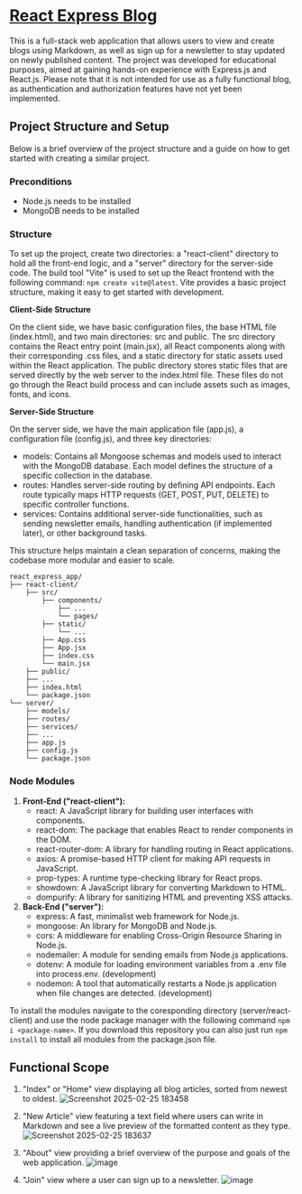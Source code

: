 # [React Express Blog](https://github.com/Maiz22/react_express_blog)
This is a full-stack web application that allows users to view and create blogs using Markdown, as well as sign up for a newsletter to stay updated on newly published content. The project was developed for educational purposes, aimed at gaining hands-on experience with Express.js and React.js. Please note that it is not intended for use as a fully functional blog, as authentication and authorization features have not yet been implemented.

## Project Structure and Setup
Below is a brief overview of the project structure and a guide on how to get started with creating a similar project.

### Preconditions
- Node.js needs to be installed
- MongoDB needs to be installed

### Structure
To set up the project, create two directories: a "react-client" directory to hold all the front-end logic, and a "server" directory for the server-side code. The build tool "Vite" is used to set up the React frontend with the following command: `npm create vite@latest`. Vite provides a basic project structure, making it easy to get started with development.

**Client-Side Structure**

On the client side, we have basic configuration files, the base HTML file (index.html), and two main directories: src and public.
The src directory contains the React entry point (main.jsx), all React components along with their corresponding .css files, and a static directory for static assets used within the React application.
The public directory stores static files that are served directly by the web server to the index.html file. These files do not go through the React build process and can include assets such as images, fonts, and icons.

**Server-Side Structure**

On the server side, we have the main application file (app.js), a configuration file (config.js), and three key directories:
- models: Contains all Mongoose schemas and models used to interact with the MongoDB database. Each model defines the structure of a specific collection in the database.
- routes: Handles server-side routing by defining API endpoints. Each route typically maps HTTP requests (GET, POST, PUT, DELETE) to specific controller functions.
- services: Contains additional server-side functionalities, such as sending newsletter emails, handling authentication (if implemented later), or other background tasks.

This structure helps maintain a clean separation of concerns, making the codebase more modular and easier to scale.
```
react_express_app/
├── react-client/
    ├── src/
        ├── components/
            ├── ...
            └── pages/
        ├── static/
            └── ...
        ├── App.css
        ├── App.jsx
        ├── index.css
        └── main.jsx
    ├── public/
    ├── ...
    ├── index.html
    └── package.json
└── server/
    ├── models/
    ├── routes/
    ├── services/
    ├── ...
    ├── app.js
    ├── config.js
    └── package.json

```

### Node Modules
  1) **Front-End ("react-client"):**
      - react: A JavaScript library for building user interfaces with components.
      - react-dom: The package that enables React to render components in the DOM.
      - react-router-dom: A library for handling routing in React applications.
      - axios: A promise-based HTTP client for making API requests in JavaScript.
      - prop-types: A runtime type-checking library for React props.
      - showdown: A JavaScript library for converting Markdown to HTML.
      - dompurify: A library for sanitizing HTML and preventing XSS attacks.
  2) **Back-End ("server"):**
      - express: A fast, minimalist web framework for Node.js.
      - mongoose: An library for MongoDB and Node.js.
      - cors: A middleware for enabling Cross-Origin Resource Sharing in Node.js.
      - nodemailer: A module for sending emails from Node.js applications.
      - dotenv: A module for loading environment variables from a .env file into process.env. (development)
      - nodemon: A tool that automatically restarts a Node.js application when file changes are detected. (development)
  
To install the modules navigate to the coresponding directory (server/react-client) and use the node package manager with the following command `npm i <package-name>`. If you download this repository you can also just run `npm install` to install all modules from the package.json file.

## Functional Scope
1) "Index" or "Home" view displaying all blog articles, sorted from newest to oldest. ![Screenshot 2025-02-25 183458](https://github.com/user-attachments/assets/49bb53f1-fb67-4d67-8d49-da7c6d2e7516)

2) "New Article" view featuring a text field where users can write in Markdown and see a live preview of the formatted content as they type. ![Screenshot 2025-02-25 183637](https://github.com/user-attachments/assets/cf0482e8-74ef-4602-a2a0-fcfc424fc091)

3) "About" view providing a brief overview of the purpose and goals of the web application. ![image](https://github.com/user-attachments/assets/7c79d909-33bf-4376-b78a-c84e8ea06af8)

4) "Join" view where a user can sign up to a newsletter. ![image](https://github.com/user-attachments/assets/70aa9be2-ec35-4017-817f-1049aafec9e0)

